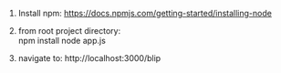 

1)  Install npm:  https://docs.npmjs.com/getting-started/installing-node

2)  from root project directory:  
	npm install
	node app.js

3)  navigate to:  http://localhost:3000/blip